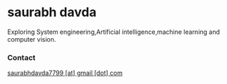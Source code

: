 # saurabh davda

Exploring System engineering,Artificial intelligence,machine learning and computer vision.

### Contact

[saurabhdavda7799 [at] gmail [dot] com](mailto:saurabhdavda7799@gmail.com)
